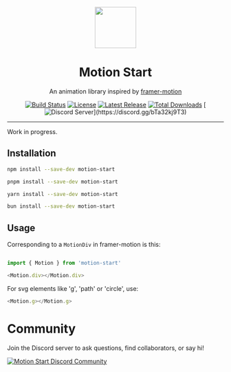 <p align="center">
 <img align="center" src="https://cdn.discordapp.com/attachments/1288125624317382677/1288132876793020448/icon.png?ex=6705363a&is=6703e4ba&hm=a9dd121a4b4cac11a7ae3f206e5f5f2728f75a897ea3b5e5180fa4b94aa0e655&" height="96" />
 <h1 align="center">
  Motion Start
 </h1>
</p>

<div align="center">

An animation library inspired by [framer-motion](https://www.framer.com/motion/)

[![Build Status](https://img.shields.io/github/actions/workflow/status/JonathonRP/motion-start/main.yaml)](https://github.com/JonathonRP/motion-start/actions)
[![License](https://img.shields.io/npm/l/motion-start.svg?color=blue)](https://github.com/JonathonRP/motion-start/blob/main/LICENSE.md)
[![Latest Release](https://img.shields.io/npm/v/motion-start.svg)](https://github.com/JonathonRP/motion-start/releases)
[![Total Downloads](https://img.shields.io/npm/dt/motion-start.svg)](https://www.npmjs.com/package/motion-start)
[![Discord Server](https://img.shields.io/discord/1288125623570530334?logo=discord&logoColor=white&label=community&labelColor=5865F2")](https://discord.gg/bTa32kj9T3)
</div>

---

Work in progress.

## Installation

```sh
npm install --save-dev motion-start
```

```sh
pnpm install --save-dev motion-start
```

```sh
yarn install --save-dev motion-start
```

```sh
bun install --save-dev motion-start
```

## Usage

Corresponding to a `MotionDiv` in framer-motion is this:

```javascript

import { Motion } from 'motion-start'

<Motion.div></Motion.div>
```
For svg elements like 'g', 'path' or 'circle', use:

```javascript
<Motion.g></Motion.g>
```

# Community
Join the Discord server to ask questions, find collaborators, or say hi!

<a href="https://discord.gg/bTa32kj9T3" alt="Motion Start">
<picture>
  <source media="(prefers-color-scheme: dark)" srcset="https://invidget.switchblade.xyz/bTa32kj9T3">
  <img alt="Motion Start Discord Community" src="https://invidget.switchblade.xyz/bTa32kj9T3?theme=light">
</picture>
</a>
